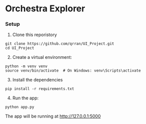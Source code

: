 # Orchestra Explorer


### Setup

1. Clone this reporistory

``` 
git clone https://github.com/qrran/UI_Project.git 
cd UI_Project
```

2. Create a virtual environment:

```
python -m venv venv
source venv/bin/activate  # On Windows: venv\Scripts\activate
```

3. Install the dependencies

```
pip install -r requirements.txt
```

4. Run the app:

```
python app.py
```

The app will be running at http://127.0.0.1:5000